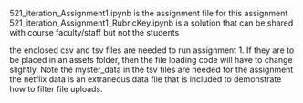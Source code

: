 521_iteration_Assignment1.ipynb is the assignment file for this assignment
521_iteration_Assignment1_RubricKey.ipynb is a solution that can be shared with course faculty/staff but not the students

the enclosed csv and tsv files are needed to run assignment 1. If they are to be placed in an assets folder, then the file loading code will have to change slightly. Note the myster_data in the tsv files are needed for the assignment the netflix data is an extraneous data file that is included to demonstrate how to filter file uploads.
